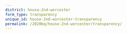 ```yaml
---
district: house-2nd-worcester
form_type: transparency
unique_id: house-2nd-worcester-transparency
permalink: /2020bq/house-2nd-worcester/transparency/
---
```

